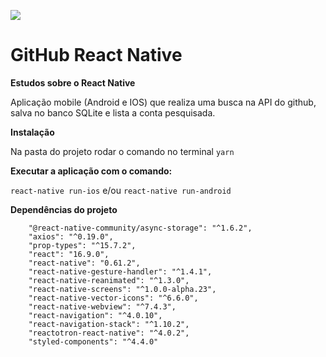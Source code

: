 ![](https://www.mundojs.com.br/wp-content/uploads/2019/07/reactnative.jpg)

# GitHub React Native

**Estudos sobre o React Native**

Aplicação mobile (Android e IOS) que realiza uma busca na API do github, salva no banco SQLite e lista a conta pesquisada.

**Instalação**

Na pasta do projeto rodar o comando no terminal `yarn`

**Executar a aplicação com o comando:**

`react-native run-ios` e/ou `react-native run-android`

**Dependências do projeto**

```
    "@react-native-community/async-storage": "^1.6.2",
    "axios": "^0.19.0",
    "prop-types": "^15.7.2",
    "react": "16.9.0",
    "react-native": "0.61.2",
    "react-native-gesture-handler": "^1.4.1",
    "react-native-reanimated": "^1.3.0",
    "react-native-screens": "^1.0.0-alpha.23",
    "react-native-vector-icons": "^6.6.0",
    "react-native-webview": "^7.4.3",
    "react-navigation": "^4.0.10",
    "react-navigation-stack": "^1.10.2",
    "reactotron-react-native": "^4.0.2",
    "styled-components": "^4.4.0"
```
